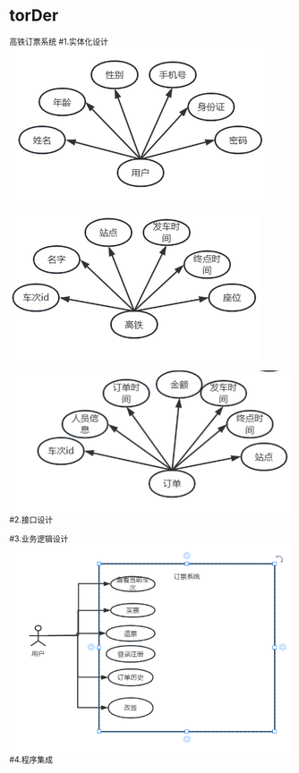 # torDer
高铁订票系统
#1.实体化设计
![img_1.png](img_1.png)

![img_2.png](img_2.png)

![img_3.png](img_3.png)
#2.接口设计

#3.业务逻辑设计
![img.png](img.png)
#4.程序集成